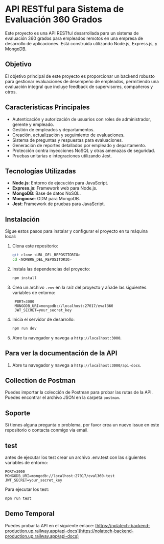 # API RESTful para Sistema de Evaluación 360 Grados

Este proyecto es una API RESTful desarrollada para un sistema de evaluación 360 grados para empleados remotos en una empresa de desarrollo de aplicaciones. Está construida utilizando Node.js, Express.js, y MongoDB.

## Objetivo

El objetivo principal de este proyecto es proporcionar un backend robusto para gestionar evaluaciones de desempeño de empleados, permitiendo una evaluación integral que incluye feedback de supervisores, compañeros y otros.

## Características Principales

- Autenticación y autorización de usuarios con roles de administrador, gerente y empleado.
- Gestión de empleados y departamentos.
- Creación, actualización y seguimiento de evaluaciones.
- Sistema de preguntas y respuestas para evaluaciones.
- Generación de reportes detallados por empleado y departamento.
- Protección contra inyecciones NoSQL y otras amenazas de seguridad.
- Pruebas unitarias e integraciones utilizando Jest.

## Tecnologías Utilizadas

- **Node.js**: Entorno de ejecución para JavaScript.
- **Express.js**: Framework web para Node.js.
- **MongoDB**: Base de datos NoSQL.
- **Mongoose**: ODM para MongoDB.
- **Jest**: Framework de pruebas para JavaScript.

## Instalación

Sigue estos pasos para instalar y configurar el proyecto en tu máquina local:

1. Clona este repositorio:

   ```bash
   git clone <URL_DEL_REPOSITORIO>
   cd <NOMBRE_DEL_REPOSITORIO>

   ```

2. Instala las dependencias del proyecto:

   ```bash
   npm install
   ```

3. Crea un archivo `.env` en la raíz del proyecto y añade las siguientes variables de entorno:

   ```env
    PORT=3000
    MONGODB_URI=mongodb://localhost:27017/eval360
    JWT_SECRET=your_secret_key
   ```

4. Inicia el servidor de desarrollo:

   ```bash
   npm run dev
   ```

5. Abre tu navegador y navega a `http://localhost:3000`.

## Para ver la documentación de la API

1. Abre tu navegador y navega a `http://localhost:3000/api-docs`.

## Collection de Postman

Puedes importar la colección de Postman para probar las rutas de la API. Puedes encontrar el archivo JSON en la carpeta `postman`.

## Soporte

Si tienes alguna pregunta o problema, por favor crea un nuevo issue en este repositorio o contacta conmigo via email.

## test

antes de ejecutar los test crear un archivo .env.test con las siguientes variables de entorno:

```env
PORT=3000
MONGODB_URI=mongodb://localhost:27017/eval360-test
JWT_SECRET=your_secret_key
```

Para ejecutar los test:

```bash
npm run test
```

## Demo Temporal

Puedes probar la API en el siguiente enlace: [https://nolatech-backend-production.up.railway.app/api-docs](https://nolatech-backend-production.up.railway.app/api-docs)
